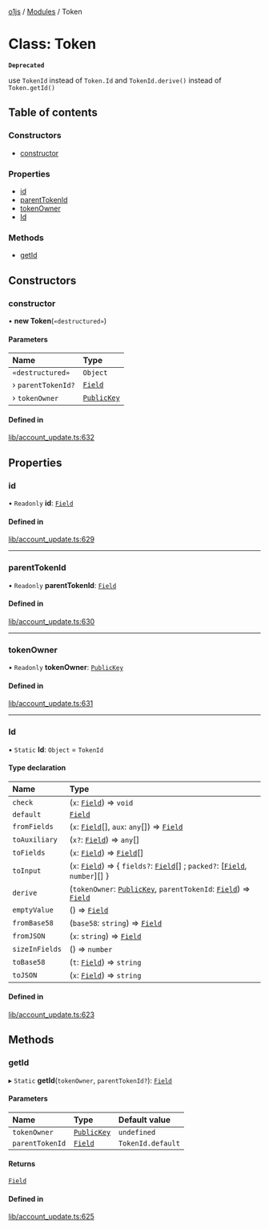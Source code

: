 [o1js](../README.md) / [Modules](../modules.md) / Token

# Class: Token

**`Deprecated`**

use `TokenId` instead of `Token.Id` and `TokenId.derive()` instead of `Token.getId()`

## Table of contents

### Constructors

- [constructor](Token.md#constructor)

### Properties

- [id](Token.md#id)
- [parentTokenId](Token.md#parenttokenid)
- [tokenOwner](Token.md#tokenowner)
- [Id](Token.md#id-1)

### Methods

- [getId](Token.md#getid)

## Constructors

### constructor

• **new Token**(`«destructured»`)

#### Parameters

| Name | Type |
| :------ | :------ |
| `«destructured»` | `Object` |
| › `parentTokenId?` | [`Field`](Field.md) |
| › `tokenOwner` | [`PublicKey`](Types.PublicKey.md) |

#### Defined in

[lib/account_update.ts:632](https://github.com/o1-labs/o1js/blob/42a18c8d/src/lib/account_update.ts#L632)

## Properties

### id

• `Readonly` **id**: [`Field`](Field.md)

#### Defined in

[lib/account_update.ts:629](https://github.com/o1-labs/o1js/blob/42a18c8d/src/lib/account_update.ts#L629)

___

### parentTokenId

• `Readonly` **parentTokenId**: [`Field`](Field.md)

#### Defined in

[lib/account_update.ts:630](https://github.com/o1-labs/o1js/blob/42a18c8d/src/lib/account_update.ts#L630)

___

### tokenOwner

• `Readonly` **tokenOwner**: [`PublicKey`](Types.PublicKey.md)

#### Defined in

[lib/account_update.ts:631](https://github.com/o1-labs/o1js/blob/42a18c8d/src/lib/account_update.ts#L631)

___

### Id

▪ `Static` **Id**: `Object` = `TokenId`

#### Type declaration

| Name | Type |
| :------ | :------ |
| `check` | (`x`: [`Field`](Field.md)) => `void` |
| `default` | [`Field`](Field.md) |
| `fromFields` | (`x`: [`Field`](Field.md)[], `aux`: `any`[]) => [`Field`](Field.md) |
| `toAuxiliary` | (`x?`: [`Field`](Field.md)) => `any`[] |
| `toFields` | (`x`: [`Field`](Field.md)) => [`Field`](Field.md)[] |
| `toInput` | (`x`: [`Field`](Field.md)) => { `fields?`: [`Field`](Field.md)[] ; `packed?`: [[`Field`](Field.md), `number`][]  } |
| `derive` | (`tokenOwner`: [`PublicKey`](Types.PublicKey.md), `parentTokenId`: [`Field`](Field.md)) => [`Field`](Field.md) |
| `emptyValue` | () => [`Field`](Field.md) |
| `fromBase58` | (`base58`: `string`) => [`Field`](Field.md) |
| `fromJSON` | (`x`: `string`) => [`Field`](Field.md) |
| `sizeInFields` | () => `number` |
| `toBase58` | (`t`: [`Field`](Field.md)) => `string` |
| `toJSON` | (`x`: [`Field`](Field.md)) => `string` |

#### Defined in

[lib/account_update.ts:623](https://github.com/o1-labs/o1js/blob/42a18c8d/src/lib/account_update.ts#L623)

## Methods

### getId

▸ `Static` **getId**(`tokenOwner`, `parentTokenId?`): [`Field`](Field.md)

#### Parameters

| Name | Type | Default value |
| :------ | :------ | :------ |
| `tokenOwner` | [`PublicKey`](Types.PublicKey.md) | `undefined` |
| `parentTokenId` | [`Field`](Field.md) | `TokenId.default` |

#### Returns

[`Field`](Field.md)

#### Defined in

[lib/account_update.ts:625](https://github.com/o1-labs/o1js/blob/42a18c8d/src/lib/account_update.ts#L625)
